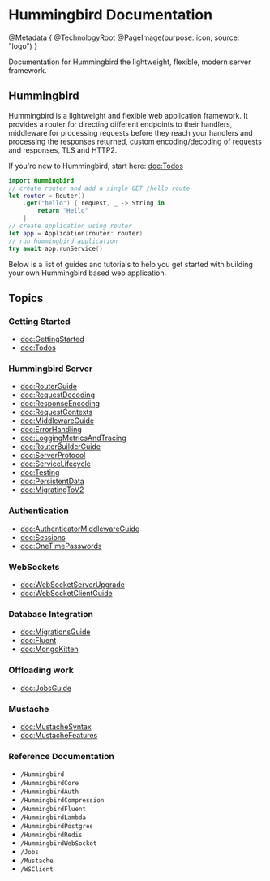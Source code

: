 # Hummingbird Documentation

@Metadata {
    @TechnologyRoot
    @PageImage(purpose: icon, source: "logo")
}

Documentation for Hummingbird the lightweight, flexible, modern server framework.

## Hummingbird

Hummingbird is a lightweight and flexible web application framework. It provides a router for directing different endpoints to their handlers, middleware for processing requests before they reach your handlers and processing the responses returned, custom encoding/decoding of requests and responses, TLS and HTTP2.

If you're new to Hummingbird, start here: <doc:Todos>

```swift
import Hummingbird
// create router and add a single GET /hello route
let router = Router()
    .get("hello") { request, _ -> String in
        return "Hello"
    }
// create application using router
let app = Application(router: router)
// run hummingbird application
try await app.runService()
```

Below is a list of guides and tutorials to help you get started with building your own Hummingbird based web application.

## Topics

### Getting Started

- <doc:GettingStarted>
- <doc:Todos>

### Hummingbird Server

- <doc:RouterGuide>
- <doc:RequestDecoding>
- <doc:ResponseEncoding>
- <doc:RequestContexts>
- <doc:MiddlewareGuide>
- <doc:ErrorHandling>
- <doc:LoggingMetricsAndTracing>
- <doc:RouterBuilderGuide>
- <doc:ServerProtocol>
- <doc:ServiceLifecycle>
- <doc:Testing>
- <doc:PersistentData>
- <doc:MigratingToV2>

### Authentication

- <doc:AuthenticatorMiddlewareGuide>
- <doc:Sessions>
- <doc:OneTimePasswords>

### WebSockets

- <doc:WebSocketServerUpgrade>
- <doc:WebSocketClientGuide>

### Database Integration

- <doc:MigrationsGuide>
- <doc:Fluent>
- <doc:MongoKitten>

### Offloading work

- <doc:JobsGuide>

### Mustache

- <doc:MustacheSyntax>
- <doc:MustacheFeatures>

### Reference Documentation

- ``/Hummingbird``
- ``/HummingbirdCore``
- ``/HummingbirdAuth``
- ``/HummingbirdCompression``
- ``/HummingbirdFluent``
- ``/HummingbirdLambda``
- ``/HummingbirdPostgres``
- ``/HummingbirdRedis``
- ``/HummingbirdWebSocket``
- ``/Jobs``
- ``/Mustache``
- ``/WSClient``
